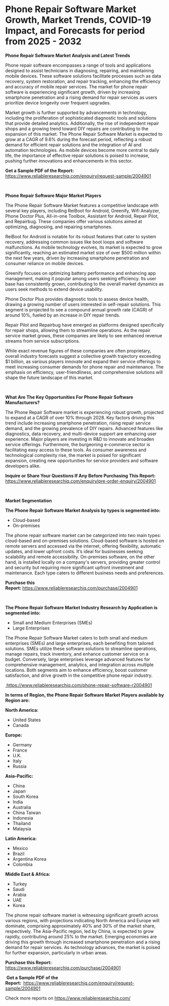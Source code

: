 <p><h1>Phone Repair Software Market Growth, Market Trends, COVID-19 Impact, and Forecasts for period from 2025 - 2032</h1></p><p><strong>Phone Repair Software Market Analysis and Latest Trends</strong></p>
<p><p>Phone repair software encompasses a range of tools and applications designed to assist technicians in diagnosing, repairing, and maintaining mobile devices. These software solutions facilitate processes such as data recovery, system restoration, and repair tracking, enhancing the efficiency and accuracy of mobile repair services. The market for phone repair software is experiencing significant growth, driven by increasing smartphone penetration and a rising demand for repair services as users prioritize device longevity over frequent upgrades.</p><p>Market growth is further supported by advancements in technology, including the proliferation of sophisticated diagnostic tools and solutions that provide detailed analytics. Additionally, the rise of independent repair shops and a growing trend toward DIY repairs are contributing to the expansion of this market. The Phone Repair Software Market is expected to grow at a CAGR of 9.6% during the forecast period, reflecting a robust demand for efficient repair solutions and the integration of AI and automation technologies. As mobile devices become more central to daily life, the importance of effective repair solutions is poised to increase, pushing further innovations and enhancements in this sector.</p></p>
<p><strong>Get a Sample PDF of the Report:&nbsp;</strong> <a href="https://www.reliableresearchiq.com/enquiry/request-sample/2004901?utm_campaign=2458&utm_medium=2&utm_source=Github&utm_content=ia&utm_term=29032025&utm_id=phone-repair-software">https://www.reliableresearchiq.com/enquiry/request-sample/2004901</a></p>
<p>&nbsp;</p>
<p><strong>Phone Repair Software Major Market Players</strong></p>
<p><p>The Phone Repair Software Market features a competitive landscape with several key players, including ReiBoot for Android, Greenify, Wifi Analyzer, Phone Doctor Plus, All-in-one Toolbox, Assistant for Android, Repair Pilot, and Repairbug. These companies offer various solutions aimed at optimizing, diagnosing, and repairing smartphones.</p><p>ReiBoot for Android is notable for its robust features that cater to system recovery, addressing common issues like boot loops and software malfunctions. As mobile technology evolves, its market is expected to grow significantly, reaching an estimated market size of over $500 million within the next few years, driven by increasing smartphone penetration and consumer reliance on mobile devices.</p><p>Greenify focuses on optimizing battery performance and enhancing app management, making it popular among users seeking efficiency. Its user base has consistently grown, contributing to the overall market dynamics as users seek methods to extend device usability.</p><p>Phone Doctor Plus provides diagnostic tools to assess device health, drawing a growing number of users interested in self-repair solutions. This segment is projected to see a compound annual growth rate (CAGR) of around 10%, fueled by an increase in DIY repair trends.</p><p>Repair Pilot and Repairbug have emerged as platforms designed specifically for repair shops, allowing them to streamline operations. As the repair service market grows, these companies are likely to see enhanced revenue streams from service subscriptions.</p><p>While exact revenue figures of these companies are often proprietary, overall industry forecasts suggest a collective growth trajectory exceeding $1 billion, as various players innovate and expand their service offerings to meet increasing consumer demands for phone repair and maintenance. The emphasis on efficiency, user-friendliness, and comprehensive solutions will shape the future landscape of this market.</p></p>
<p>&nbsp;</p>
<p><strong>What Are The Key Opportunities For Phone Repair Software Manufacturers?</strong></p>
<p><p>The Phone Repair Software market is experiencing robust growth, projected to expand at a CAGR of over 10% through 2028. Key factors driving this trend include increasing smartphone penetration, rising repair service demand, and the growing prevalence of DIY repairs. Advanced features like diagnostics, data recovery, and multi-device support are enhancing user experience. Major players are investing in R&D to innovate and broaden service offerings. Furthermore, the burgeoning e-commerce sector is facilitating easy access to these tools. As consumer awareness and technological complexity rise, the market is poised for significant expansion, creating new opportunities for service providers and software developers alike.</p></p>
<p><strong>Inquire or Share Your Questions If Any Before Purchasing This Report:</strong> <a href="https://www.reliableresearchiq.com/enquiry/pre-order-enquiry/2004901?utm_campaign=2458&utm_medium=2&utm_source=Github&utm_content=ia&utm_term=29032025&utm_id=phone-repair-software">https://www.reliableresearchiq.com/enquiry/pre-order-enquiry/2004901</a></p>
<p>&nbsp;</p>
<p><strong>Market Segmentation</strong></p>
<p><strong>The Phone Repair Software Market Analysis by types is segmented into:</strong></p>
<p><ul><li>Cloud-based</li><li>On-premises</li></ul></p>
<p><p>The phone repair software market can be categorized into two main types: cloud-based and on-premises solutions. Cloud-based software is hosted on remote servers and accessed via the internet, offering flexibility, automatic updates, and lower upfront costs. It’s ideal for businesses seeking scalability and remote accessibility. On-premises software, on the other hand, is installed locally on a company's servers, providing greater control and security but requiring more significant upfront investment and maintenance. Each type caters to different business needs and preferences.</p></p>
<p><strong>Purchase this Report:&nbsp;</strong><a href="https://www.reliableresearchiq.com/purchase/2004901?utm_campaign=2458&utm_medium=2&utm_source=Github&utm_content=ia&utm_term=29032025&utm_id=phone-repair-software">https://www.reliableresearchiq.com/purchase/2004901</a></p>
<p>&nbsp;</p>
<p><strong>The Phone Repair Software Market Industry Research by Application is segmented into:</strong></p>
<p><ul><li>Small and Medium Enterprises (SMEs)</li><li>Large Enterprises</li></ul></p>
<p><p>The Phone Repair Software Market caters to both small and medium enterprises (SMEs) and large enterprises, each benefiting from tailored solutions. SMEs utilize these software solutions to streamline operations, manage repairs, track inventory, and enhance customer service on a budget. Conversely, large enterprises leverage advanced features for comprehensive management, analytics, and integration across multiple locations. Both segments aim to enhance efficiency, boost customer satisfaction, and drive growth in the competitive phone repair industry.</p></p>
<p><a href="https://www.reliableresearchiq.com/phone-repair-software-r2004901?utm_campaign=2458&utm_medium=2&utm_source=Github&utm_content=ia&utm_term=29032025&utm_id=phone-repair-software">&nbsp;https://www.reliableresearchiq.com/phone-repair-software-r2004901</a></p>
<p><strong>In terms of Region, the Phone Repair Software Market Players available by Region are:</strong></p>
<p>
    <p> <strong> North America: </strong>
        <ul>
            <li>United States</li>
            <li>Canada</li>
        </ul>
        </p> 
    <p> <strong> Europe: </strong>
        <ul>
            <li>Germany</li>
            <li>France</li>
            <li>U.K.</li>
            <li>Italy</li>
            <li>Russia</li>
        </ul>
        </p> 
    <p> <strong> Asia-Pacific: </strong>
        <ul>
            <li>China</li>
            <li>Japan</li>
            <li>South Korea</li>
            <li>India</li>
            <li>Australia</li>
            <li>China Taiwan</li>
            <li>Indonesia</li>
            <li>Thailand</li>
            <li>Malaysia</li>
        </ul>
        </p> 
    <p> <strong> Latin America: </strong>
        <ul>
            <li>Mexico</li>
            <li>Brazil</li>
            <li>Argentina Korea</li>
            <li>Colombia</li>
        </ul>
        </p> 
    <p> <strong> Middle East & Africa: </strong>
        <ul>
            <li>Turkey</li>
            <li>Saudi</li>
            <li>Arabia</li>
            <li>UAE</li>
            <li>Korea</li>
        </ul>
    </p>
    </p>
<p><p>The phone repair software market is witnessing significant growth across various regions, with projections indicating North America and Europe will dominate, comprising approximately 40% and 30% of the market share, respectively. The Asia-Pacific region, led by China, is expected to grow rapidly, contributing around 25% to the market. Emerging economies are driving this growth through increased smartphone penetration and a rising demand for repair services. As technology advances, the market is poised for further expansion, particularly in urban areas.</p></p>
<p><strong>Purchase this Report: </strong><a href="https://www.reliableresearchiq.com/purchase/2004901?utm_campaign=2458&utm_medium=2&utm_source=Github&utm_content=ia&utm_term=29032025&utm_id=phone-repair-software">https://www.reliableresearchiq.com/purchase/2004901</a></p>
<p>&nbsp;<strong>Get a Sample PDF of the Report:&nbsp;&nbsp;</strong><a href="https://www.reliableresearchiq.com/enquiry/request-sample/2004901?utm_campaign=2458&utm_medium=2&utm_source=Github&utm_content=ia&utm_term=29032025&utm_id=phone-repair-software">https://www.reliableresearchiq.com/enquiry/request-sample/2004901</a></p>
<p><strong></strong></p>
<p>Check more reports on <a href="https://www.reliableresearchiq.com/?utm_campaign=2458&utm_medium=2&utm_source=Github&utm_content=ia&utm_term=29032025&utm_id=phone-repair-software">https://www.reliableresearchiq.com/</a></p>